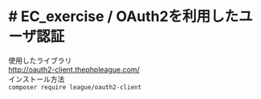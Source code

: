 # # EC_exercise  / OAuth2を利用したユーザ認証  

使用したライブラリ  
http://oauth2-client.thephpleague.com/  
インストール方法  
`composer require league/oauth2-client`  